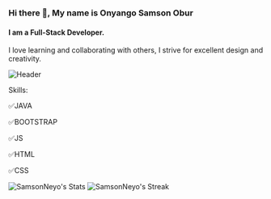 ### Hi there 👋, My name is Onyango Samson Obur
#### I am a Full-Stack Developer.
I love learning and collaborating with others, I strive for excellent design and creativity.


![Header](./your-header-image-name.png)


Skills:

✅JAVA 

✅BOOTSTRAP

✅JS 

✅HTML 

✅CSS

![SamsonNeyo's Stats](https://github-readme-stats.vercel.app/api?username=SamsonNeyo&theme=vue-dark&show_icons=true&hide_border=true&count_private=true)
![SamsonNeyo's Streak](https://github-readme-streak-stats.herokuapp.com/?user=SamsonNeyo&theme=vue-dark&hide_border=true)









